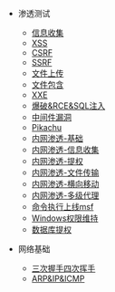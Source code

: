 <!-- ./_sidebar.md -->

* 渗透测试
  * [信息收集](/渗透测试/信息收集.md)
  * [XSS](/渗透测试/XSS.md)
  * [CSRF](/渗透测试/CSRF.md)
  * [SSRF](/渗透测试/SSRF.md)
  * [文件上传](/渗透测试/文件上传.md)
  * [文件包含](/渗透测试/文件包含.md)
  * [XXE](/渗透测试/XXE.md)
  * [爆破&RCE&SQL注入](/渗透测试/爆破&RCE&SQL注入.md)
  * [中间件漏洞](/渗透测试/中间件漏洞.md)
  * [Pikachu](/渗透测试/Pikachu.md)
  * [内网渗透-基础](/渗透测试/内网渗透-基础.md)
  * [内网渗透-信息收集](/渗透测试/内网渗透-信息收集.md)
  * [内网渗透-提权](/渗透测试/内网渗透-提权.md)
  * [内网渗透-文件传输](/渗透测试/内网渗透-文件传输.md)
  * [内网渗透-横向移动](/渗透测试/内网渗透-横向移动.md)
  * [内网渗透-多级代理](/渗透测试/内网渗透-多级代理.md)
  * [命令执行上线msf](/渗透测试/命令执行上线msf.md)
  * [Windows权限维持](/渗透测试/windows权限维持.md)
  * [数据库提权](/渗透测试/数据库提权.md)

* 网络基础
  * [三次握手四次挥手](/网络基础/3次握手4次挥手.md)
  * [ARP&IP&ICMP](/网络基础/ARP&IP&ICMP.md)

<!-- * 编程语言
  * [Python](/编程语言/Python/)
  * [Java](/编程语言/Java/)
  * [Go](/编程语言/Go/)

* 工具
  * [工具](/工具/XSS/)
  * [编码](/渗透测试/CSRF/)
  * [SSRF](/渗透测试/SSRF/) -->
